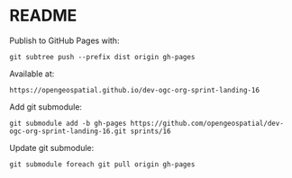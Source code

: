 # README

Publish to GitHub Pages with:

`git subtree push --prefix dist origin gh-pages`

Available at:

`https://opengeospatial.github.io/dev-ogc-org-sprint-landing-16`


Add git submodule:

`git submodule add -b gh-pages https://github.com/opengeospatial/dev-ogc-org-sprint-landing-16.git sprints/16`

Update git submodule:

`git submodule foreach git pull origin gh-pages`
